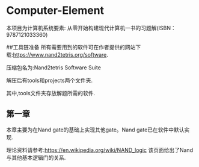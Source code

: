 # Computer-Element

本项目为计算机系统要素: 从零开始构建现代计算机一书的习题解(ISBN：9787121033360)

##工具链准备
所有需要用到的软件可在作者提供的网站下载:https://www.nand2tetris.org/software.

压缩包名为:Nand2tetris Software Suite

解压后有tools和projects两个文件夹.

其中,tools文件夹存放解题所需的软件.
## 第一章

本章主要为在Nand gate的基础上实现其他gate。Nand gate已在软件中默认实现.

理论资料请参考:https://en.wikipedia.org/wiki/NAND_logic 该页面给出了Nand与其他基本逻辑门的关系.

